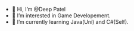 - 👋 Hi, I’m @Deep Patel
- 👀 I’m interested in Game Developement.
- 🌱 I’m currently learning Java(Uni) and C#(Self).

<!---
DeepPatel2412/DeepPatel2412 is a ✨ special ✨ repository because its `README.md` (this file) appears on your GitHub profile.
You can click the Preview link to take a look at your changes.
--->

